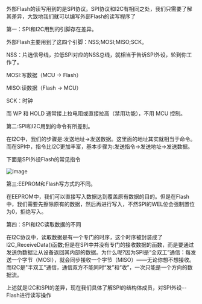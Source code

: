 外部Flash的读写用到的是SPI协议。SPI协议和I2C有相同之处，我们只需要了解其差异，大致地我们就可以编写外部Flash的读写程序了

第一：SPI和I2C用到的引脚存在差异。

外部Flash主要用到了这四个引脚：NSS;MOSI;MISO;SCK。

NSS：片选信号线，拉低SPI对应的NSS总线，就相当于告诉SPI外设，轮到你工作了。

MOSI:写数据（MCU → Flash）

MISO:读数据（Flash → MCU）

SCK：时钟

而 WP 和 HOLD 通常接上拉电阻或直接拉高（禁用功能），不用 MCU 控制。

第二:SPI和I2C用到的命令有所差别。

在I2C中，我们的步骤是:发送地址->发送数据。这里面的地址其实就相当于命令。而在SPI中，指令比I2C更加丰富，基本步骤为:发送指令->发送地址->发送数据。

下面是SPI外设Flash的常见指令

![image](https://github.com/user-attachments/assets/df40320d-54b1-4869-b932-d129e0a108eb)

第三:EEPROM和Flash写方式的不同。

在EEPROM中，我们可以直接写入数据达到覆盖原有数据的目的。但是在Flash中，我们需要先擦除原有的数据，然后再进行写入，不然SPI的WEL位会强制置位为0，拒绝写入。

第四：SPI和I2C读取数据的不同

在I2C协议中，读取数据是有一个专门的时序，这个时序被封装成了I2C_ReceiveData()函数;但是在SPI中并没有专门的接收数据的函数，而是要通过发送伪数据让从设备返回其内部的数据。为什么呢?因为SPI是“全双工”通信：每发送一个字节（MOSI），就会同步接收一个字节（MISO）——无论你想不想接收。而I2C是"半双工"通信，通信双方不能同时“发”和“收”，一次只能是一个方向的数据流。

上述就是I2C和SPI的差异，现在我们具体了解SPI的结构体成员，对SPI外设--Flash进行读写操作

